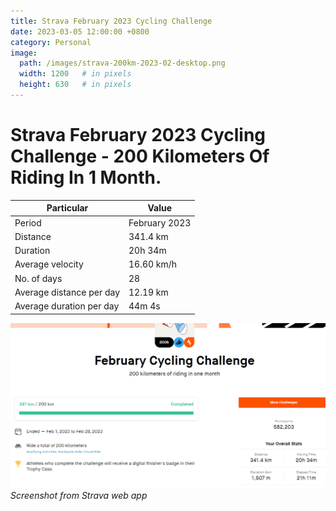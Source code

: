 ```yaml
---
title: Strava February 2023 Cycling Challenge
date: 2023-03-05 12:00:00 +0800
category: Personal
image:
  path: /images/strava-200km-2023-02-desktop.png
  width: 1200   # in pixels
  height: 630   # in pixels
---
```


# Strava February 2023 Cycling Challenge - 200 Kilometers Of Riding In 1 Month. 

Particular     | Value
-------- | -----
Period | February 2023
Distance | 341.4 km
Duration    | 20h 34m
Average velocity     | 16.60 km/h
No. of days | 28
Average distance per day | 12.19 km
Average duration per day | 44m 4s

![Screenshot](/images/strava-200km-2023-02-desktop.png)
_Screenshot from Strava web app_

[velocity/speed calculator]:(https://www.omnicalculator.com/everyday-life/speed)

[time division calculator]:(https://www.calculatorsoup.com/calculators/time/time-calculator.php)
